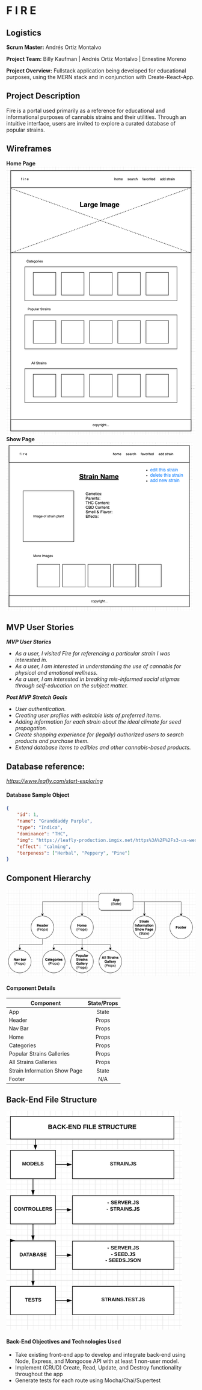 # F I R E

## Logistics
**Scrum Master:** 
Andrés Ortiz Montalvo

**Project Team:**
Billy Kaufman | Andrés Ortiz Montalvo | Ernestine Moreno

**Project Overview:**
Fullstack application being developed for educational purposes, using the MERN stack and in conjunction with Create-React-App. 

## Project Description

Fire is a portal used primarily as a reference for educational and informational purposes of cannabis strains and their utilities. Through an intuitive interface, users are invited to explore a curated database of popular strains.

## Wireframes

**Home Page**  
![Home Page](/planning/readme-images/home-page-wireframe-png.png)  
**Show Page**  
![Information Page](/planning/readme-images/information-page-wireframe-png.png)

## MVP User Stories

_**MVP User Stories**_

- _As a user, I visited Fire for referencing a particular strain I was interested in._
- _As a user, I am interested in understanding the use of cannabis for physical and emotional wellness._
- _As a user, I am interested in breaking mis-informed social stigmas through self-education on the subject matter._

_**Post MVP Stretch Goals**_

- _User authentication._
- _Creating user profiles with editable lists of preferred items._
- _Adding information for each strain about the ideal climate for seed propagation._
- _Create shopping experience for (legally) authorized users to search products and purchase them._
- _Extend database items to edibles and other cannabis-based products._

## Database reference:

_https://www.leafly.com/start-exploring_

#### Database Sample Object

```json
{
	"id": 1,
	"name": "Granddaddy Purple",
	"type": "Indica",
	"dominance": "THC",
	"img": "https://leafly-production.imgix.net/https%3A%2F%2Fs3-us-west-2.amazonaws.com%2Fleafly-images%2Fflower-images%2Fgranddaddy-purple.png?w=440&h=440&auto=format&fit=crop&dpr=2&q=25&ixlib=js-2.3.1&s=b07293ad297e0e9bcdfcce33e146750d",
	"effect": "calming",
	"terpeness": ["Herbal", "Peppery", "Pine"]
}
```

## Component Hierarchy

![Component Hierarchy](/planning/readme-images/component-tree-wireframe-png.png)

#### Component Details

| Component                    | State/Props |
| ---------------------------- | :---------: |
| App                          |    State    |
| Header                       |    Props    |
| Nav Bar                      |    Props    |
| Home                         |    Props    |
| Categories                   |    Props    |
| Popular Strains Galleries    |    Props    |
| All Strains Galleries        |    Props    |
| Strain Information Show Page |    State    |
| Footer                       |     N/A     |

## Back-End File Structure

![Back-end File Structure](/planning/readme-images/BACKEND_FILE_STRUCTURE.png)

#### Back-End Objectives and Technologies Used
- Take existing front-end app to develop and integrate back-end using Node, Express, and Mongoose API with at least 1 non-user model.
- Implement (CRUD) Create, Read, Update, and Destroy functionality throughout the app
- Generate tests for each route using Mocha/Chai/Supertest


